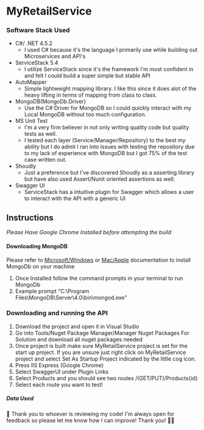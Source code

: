 # MyRetailService

### Software Stack Used
* C#/ .NET 4.5.2
  * I used C# because it's the language I primarily use while building out Microservices and API's
* ServiceStack 5.4
  * I utilize ServiceStack since it's the framework I'm most confident in and felt I could build a super simple but stable API
* AutoMapper
  * Simple lightweight mapping library. I like this since it does alot of the heavy lifting in terms of mapping from class to class.
* MongoDB(MongoDb.Driver)
  * Use the C# Driver for MongoDB so I could quickly interact with my Local MongoDB without too much configuration.
* MS Unit Test
  * I'm a very firm believer in not only writing quality code but quality tests as well. 
  * I tested each layer (Service/Manager/Repository) to the best my ability but I do admit I ran into issues with testing the repository due to my lack of experience with MongoDB but I got 75% of the test case written out.
* Shoudly
  * Just a preference but I've discovered Shoudly as a asserting library but have also used Assert/Nunit oriented assertions as well.
* Swagger UI
  * ServiceStack has a intuitive plugin for Swagger which allows a user to interact with the API with a generic UI


## Instructions
*Please Have Google Chrome Installed before attempting the build*
#### Downloading MongoDB
Please refer to [Microsoft/Windows](https://docs.mongodb.com/manual/tutorial/install-mongodb-on-windows/) or [Mac/Apple](https://treehouse.github.io/installation-guides/mac/mongo-mac.html) documentation to install MongoDb on your machine
1. Once Installed follow the command prompts in your terminal to run MongoDb
2. Example prompt "C:\Program Files\MongoDB\Server\4.0\bin\mongod.exe"

### Downloading and running the API
1. Download the project and open it in Visual Studio
2. Go into Tools/Nuget Package Manager/Manager Nuget Packages For Solution and download all nuget packages needed
3. Once project is built make sure MyRetailService project is set for the start up project. If you are unsure just right click on MyRetailService project and select Set As Startup Project indicated by the little cog icon.
4. Press IIS Express (Google Chrome)
5. Select SwaggerUI under Plugin Links
6. Select Products and you should see two routes /(GET/PUT)/Products{id}
7. Select each route you want to test! 

##### Data Used


:turtle: Thank you to whoever is reviewing my code! I'm always open for feedback so please let me know how I can improve! Thank you!
:pineapple::jack_o_lantern:
